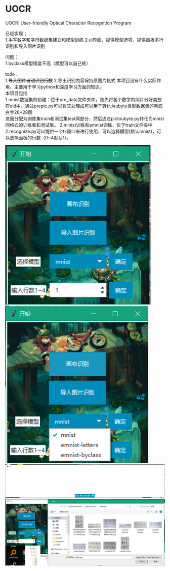 # UOCR
UOCR: User-friendly Optical Character Recognition Program

已经实现；  
1.手写数字和字母数据集建立和模型训练
2.ui界面，提供模型选项，提供画板多行识别和导入图片识别

问题：  
1.byclass模型精度不高（模型可以自己练）  

todo：  
1.~~导入图片自动识别行数~~
2.导出识别内容保持原图片格式
本项目没有什么实际作用，主要用于学习python和深度学习方面的知识。  
本项目包括  
1.mnist数据集的创建：位于pre_data文件夹中，首先将各个数字的照片分好类放在old中，通过prepic.py可以将其处理成可以用于转化为ubyte类型数据集的黑底白字28*28图  
进而分配为训练集train和测试集test两部分，然后通过pictoubyte.py转化为mnist同格式的训练集和测试集。
2.minist训练和emnist训练，位于train文件夹中
2.recognize.py可以提供一个tk窗口来进行使用，可以选择模型(默认mnist)，可以选择画板的行数（0~4默认1）。   

![image](https://github.com/canxin121/UOCR/blob/main/envdav/show%20(1).png)  
![image](https://github.com/canxin121/UOCR/blob/main/envdav/show%20(2).png)  
![image](https://github.com/canxin121/UOCR/blob/main/envdav/show%20(3).png)  
![image](https://github.com/canxin121/UOCR/blob/main/envdav/show%20(4).png)  
